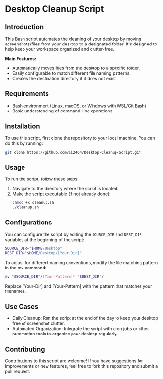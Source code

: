 # Desktop Cleanup Script

## Introduction
This Bash script automates the cleaning of your desktop by moving screenshots/files from your desktop to a designated folder. It's designed to help keep your workspace organized and clutter-free.

**Main Features:**
- Automatically moves files from the desktop to a specific folder.
- Easily configurable to match different file naming patterns.
- Creates the destination directory if it does not exist.

## Requirements
- Bash environment (Linux, macOS, or Windows with WSL/Git Bash)
- Basic understanding of command-line operations

## Installation
To use this script, first clone the repository to your local machine. You can do this by running:

```bash
git clone https://github.com/ai2464/Desktop-Cleanup-Script.git
```
## Usage

To run the script, follow these steps:

1. Navigate to the directory where the script is located.
2. Make the script executable (if not already done):
   ```bash
   chmod +x cleanup.sh
   ./cleanup.sh
   ```

## Configurations

You can configure the script by editing the `SOURCE_DIR` and `DEST_DIR` variables at the beginning of the script:

```bash
SOURCE_DIR="$HOME/Desktop"
DEST_DIR="$HOME/Desktop/[Your-Dir]"
```
To adjust for different naming conventions, modify the file matching pattern in the mv command:
```bash
mv "$SOURCE_DIR"/[Your-Pattern]* "$DEST_DIR"/
```
Replace [Your-Dir] and [Your-Pattern] with the pattern that matches your filenames.

## Use Cases

- Daily Cleanup: Run the script at the end of the day to keep your desktop free of screenshot clutter.
- Automated Organization: Integrate the script with cron jobs or other automation tools to organize your desktop regularly.

## Contributing

Contributions to this script are welcome! If you have suggestions for improvements or new features, feel free to fork this repository and submit a pull request.

